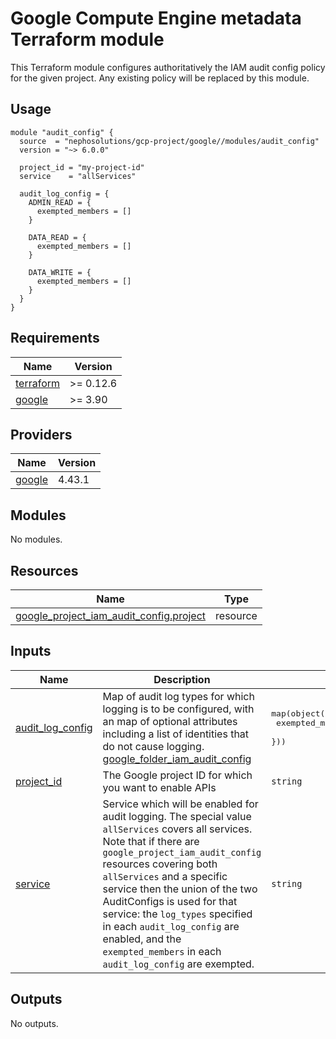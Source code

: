 # Google Compute Engine metadata Terraform module

This Terraform module configures authoritatively the IAM audit config policy for the given project. Any existing policy
will be replaced by this module.

## Usage

```hcl
module "audit_config" {
  source  = "nephosolutions/gcp-project/google//modules/audit_config"
  version = "~> 6.0.0"

  project_id = "my-project-id"
  service    = "allServices"

  audit_log_config = {
    ADMIN_READ = {
      exempted_members = []
    }

    DATA_READ = {
      exempted_members = []
    }

    DATA_WRITE = {
      exempted_members = []
    }
  }
}
```

<!-- BEGINNING OF PRE-COMMIT-TERRAFORM DOCS HOOK -->
## Requirements

| Name | Version |
|------|---------|
| <a name="requirement_terraform"></a> [terraform](#requirement\_terraform) | >= 0.12.6 |
| <a name="requirement_google"></a> [google](#requirement\_google) | >= 3.90 |

## Providers

| Name | Version |
|------|---------|
| <a name="provider_google"></a> [google](#provider\_google) | 4.43.1 |

## Modules

No modules.

## Resources

| Name | Type |
|------|------|
| [google_project_iam_audit_config.project](https://registry.terraform.io/providers/hashicorp/google/latest/docs/resources/project_iam_audit_config) | resource |

## Inputs

| Name | Description | Type | Default | Required |
|------|-------------|------|---------|:--------:|
| <a name="input_audit_log_config"></a> [audit\_log\_config](#input\_audit\_log\_config) | Map of audit log types for which logging is to be configured, with an map of optional attributes including a list of identities that do not cause logging. [google\_folder\_iam\_audit\_config](https://registry.terraform.io/providers/hashicorp/google/latest/docs/resources/google_folder_iam#google_folder_iam_audit_config) | <pre>map(object({<br>    exempted_members = list(string)<br>  }))</pre> | n/a | yes |
| <a name="input_project_id"></a> [project\_id](#input\_project\_id) | The Google project ID for which you want to enable APIs | `string` | n/a | yes |
| <a name="input_service"></a> [service](#input\_service) | Service which will be enabled for audit logging. The special value `allServices` covers all services. Note that if there are `google_project_iam_audit_config` resources covering both `allServices` and a specific service then the union of the two AuditConfigs is used for that service: the `log_types` specified in each `audit_log_config` are enabled, and the `exempted_members` in each `audit_log_config` are exempted. | `string` | n/a | yes |

## Outputs

No outputs.
<!-- END OF PRE-COMMIT-TERRAFORM DOCS HOOK -->
